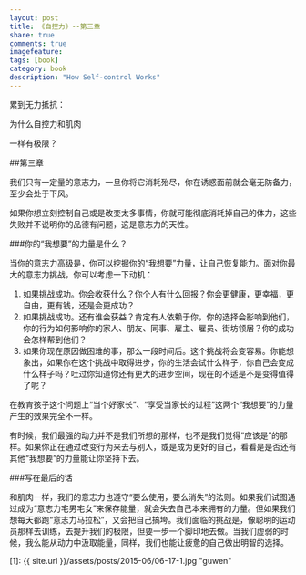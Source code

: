 ```yaml
---
layout: post
title: 《自控力》--第三章
share: true
comments: true
imagefeature:
tags: [book]
category: book
description: "How Self-control Works"
---
```


累到无力抵抗：

为什么自控力和肌肉

一样有极限？

<!--more-->

##第三章

我们只有一定量的意志力，一旦你将它消耗殆尽，你在诱惑面前就会毫无防备力，至少会处于下风。

如果你想立刻控制自己或是改变太多事情，你就可能彻底消耗掉自己的体力，这些失败并不说明你的品德有问题，这是意志力的天性。

###你的“我想要”的力量是什么？

当你的意志力高级是，你可以挖掘你的“我想要”力量，让自己恢复能力。面对你最大的意志力挑战，你可以考虑一下动机：

1. 如果挑战成功。你会收获什么？你个人有什么回报？你会更健康，更幸福，更自由，更有钱，还是会更成功？
2. 如果挑战成功。还有谁会获益？肯定有人依赖于你，你的选择会影响到他们，你的行为如何影响你的家人、朋友、同事、雇主、雇员、街坊领居？你的成功会怎样帮到他们？
3. 如果你现在原因做困难的事，那么一段时间后。这个挑战将会变容易。你能想象出，如果你在这个挑战中取得进步，你的生活会试什么样子，你自己会变成什么样子吗？吐过你知道你还有更大的进步空间，现在的不适是不是变得值得了呢？

在教育孩子这个问题上“当个好家长”、“享受当家长的过程”这两个“我想要”的力量产生的效果完全不一样。

有时候，我们最强的动力并不是我们所想的那样，也不是我们觉得“应该是”的那样。如果你正在通过改变行为来去与别人，或是成为更好的自己，看看是是否还有其他“我想要”的力量能让你坚持下去。

###写在最后的话

和肌肉一样，我们的意志力也遵守“要么使用，要么消失”的法则。如果我们试图通过成为“意志力宅男宅女”来保存能量，就会失去自己本来拥有的力量。但如果我们想每天都跑“意志力马拉松”，又会把自己搞垮。我们面临的挑战是，像聪明的运动员那样去训练，去提升我们的极限，但要一步一个脚印地去做。当我们虚弱的时候，我么能从动力中汲取能量，同样，我们也能让疲惫的自己做出明智的选择。





[1]: {{ site.url }}/assets/posts/2015-06/06-17-1.jpg "guwen"




